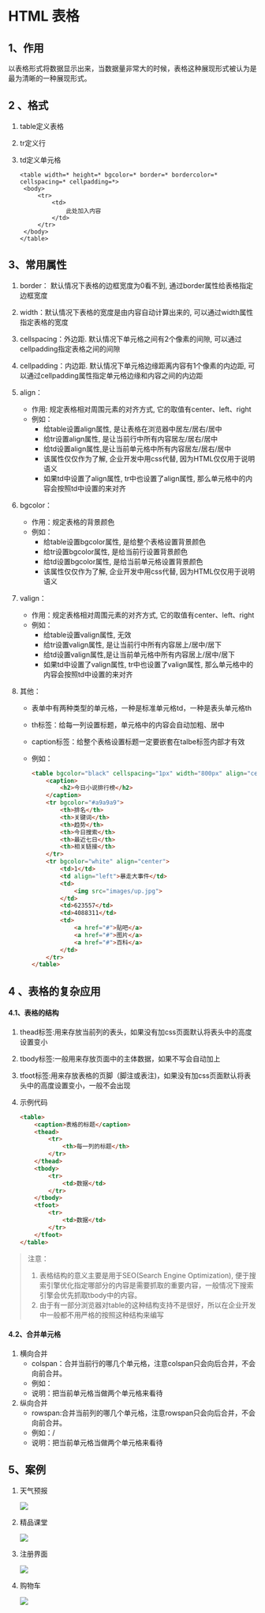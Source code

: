 # HTML 表格

## 1、作用

​	以表格形式将数据显示出来，当数据量非常大的时候，表格这种展现形式被认为是最为清晰的一种展现形式。

## 2 、格式

1. table定义表格

2. tr定义行

3. td定义单元格

   ```
   <table width=* height=* bgcolor=* border=* bordercolor=* cellspacing=* cellpadding=*>
   	<body>
   		<tr>
   			<td>
   				此处加入内容
   			</td>
   		</tr>
   	</body>
   </table>
   ```

## 3、常用属性

1. border： 默认情况下表格的边框宽度为0看不到, 通过border属性给表格指定边框宽度

2. width：默认情况下表格的宽度是由内容自动计算出来的, 可以通过width属性指定表格的宽度

3. cellspacing：外边距. 默认情况下单元格之间有2个像素的间隙, 可以通过cellpadding指定表格之间的间隙

4. cellpadding：内边距. 默认情况下单元格边缘距离内容有1个像素的内边距, 可以通过cellpadding属性指定单元格边缘和内容之间的内边距

5. align：

   - 作用: 规定表格相对周围元素的对齐方式, 它的取值有center、left、right
   - 例如：
     - 给table设置align属性, 是让表格在浏览器中居左/居右/居中
     - 给tr设置align属性, 是让当前行中所有内容居左/居右/居中
     - 给td设置align属性,是让当前单元格中所有内容居左/居右/居中
     - 该属性仅仅作为了解, 企业开发中用css代替, 因为HTML仅仅用于说明语义
     - 如果td中设置了align属性, tr中也设置了align属性, 那么单元格中的内容会按照td中设置的来对齐

6. bgcolor：

   - 作用：规定表格的背景颜色
   - 例如：
     - 给table设置bgcolor属性, 是给整个表格设置背景颜色
     - 给tr设置bgcolor属性, 是给当前行设置背景颜色
     - 给td设置bgcolor属性, 是给当前单元格设置背景颜色
     - 该属性仅仅作为了解, 企业开发中用css代替, 因为HTML仅仅用于说明语义

7. valign：

   - 作用：规定表格相对周围元素的对齐方式, 它的取值有center、left、right
   - 例如：
     - 给table设置valign属性, 无效
     - 给tr设置valign属性, 是让当前行中所有内容居上/居中/居下
     - 给td设置valign属性,是让当前单元格中所有内容居上/居中/居下
     - 如果td中设置了valign属性, tr中也设置了valign属性, 那么单元格中的内容会按照td中设置的来对齐

8. 其他：

   - 表单中有两种类型的单元格，一种是标准单元格td，一种是表头单元格th

   - th标签：给每一列设置标题，单元格中的内容会自动加粗、居中

   - caption标签：给整个表格设置标题一定要嵌套在talbe标签内部才有效

   - 例如：

     ```html
     <table bgcolor="black" cellspacing="1px" width="800px" align="center">
         <caption>
             <h2>今日小说排行榜</h2>
         </caption>
         <tr bgcolor="#a9a9a9">
             <th>排名</th>
             <th>关键词</th>
             <th>趋势</th>
             <th>今日搜索</th>
             <th>最近七日</th>
             <th>相关链接</th>
         </tr>
         <tr bgcolor="white" align="center">
             <td>1</td>
             <td align="left">暴走大事件</td>
             <td>
                 <img src="images/up.jpg">
             </td>
             <td>623557</td>
             <td>4088311</td>
             <td>
                 <a href="#">贴吧</a>
                 <a href="#">图片</a>
                 <a href="#">百科</a>
             </td>
         </tr>
     </table>
     ```

## 4 、表格的复杂应用

#### 4.1、表格的结构

1. thead标签:用来存放当前列的表头，如果没有加css页面默认将表头中的高度设置变小

2. tbody标签:一般用来存放页面中的主体数据，如果不写会自动加上

3. tfoot标签:用来存放表格的页脚（脚注或表注)，如果没有加css页面默认将表头中的高度设置变小，一般不会出现

4. 示例代码

   ```html
   <table>
       <caption>表格的标题</caption>
       <thead>
           <tr>
               <th>每一列的标题</th>
           </tr>
       </thead>
       <tbody>
           <tr>
               <td>数据</td>
           </tr>
       </tbody>
       <tfoot>
           <tr>
               <td>数据</td>
           </tr>
       </tfoot>
   </table>
   ```

> 注意：
>
> 1. 表格结构的意义主要是用于SEO(Search Engine Optimization), 便于搜索引擎优化指定哪部分的内容是需要抓取的重要内容，一般情况下搜索引擎会优先抓取tbody中的内容。
> 2. 由于有一部分浏览器对table的这种结构支持不是很好，所以在企业开发中一般都不用严格的按照这种结构来编写

#### 4.2、合并单元格

1. 横向合并
   - colspan：合并当前行的哪几个单元格，注意colspan只会向后合并，不会向前合并。
   - 例如：<td colspan="2"></td>
   - 说明：把当前单元格当做两个单元格来看待
2. 纵向合并
   - rowspan:合并当前列的哪几个单元格，注意rowspan只会向后合并，不会向前合并。
   - 例如：/<td rowspan="2"></td>
   - 说明：把当前单元格当做两个单元格来看待

## 5、案例

1. 天气预报

   ![](http://opzv089nq.bkt.clouddn.com/17-8-14/77975409.jpg)

2. 精品课堂

   ![](http://opzv089nq.bkt.clouddn.com/17-8-14/61008956.jpg)

3. 注册界面

   ![](http://opzv089nq.bkt.clouddn.com/17-8-14/99841229.jpg)

4. 购物车

   ![](http://opzv089nq.bkt.clouddn.com/17-8-14/88694923.jpg)